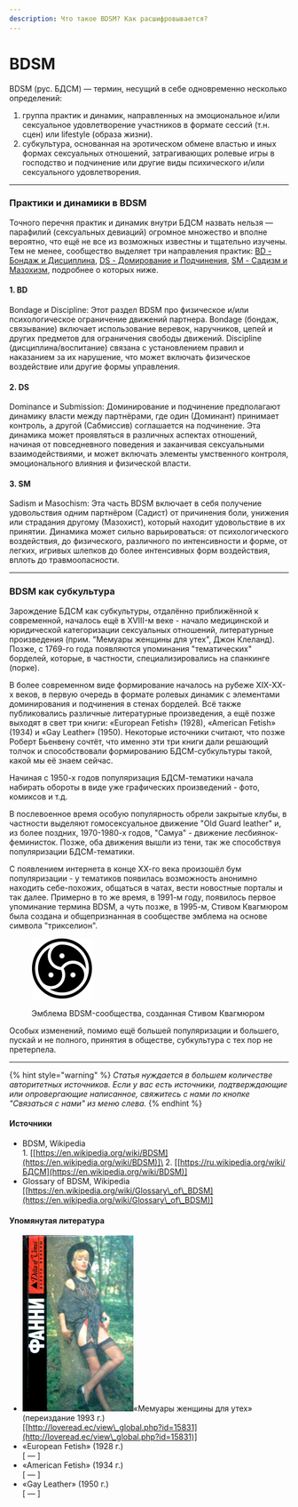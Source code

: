```yaml
---
description: Что такое BDSM? Как расшифровывается?
---
```


# BDSM

BDSM (рус. БДСМ) — термин, несущий в себе одновременно несколько определений:

1. группа практик и динамик, направленных на эмоциональное и/или сексуальное удовлетворение участников в формате сессий (т.н. сцен) или lifestyle (образа жизни).
2. субкультура, основанная на эротическом обмене властью и иных формах сексуальных отношений, затрагивающих ролевые игры в господство и подчинение или другие виды психического и/или сексуального удовлетворения.

***

### &#x20;Практики и динамики в BDSM

Точного перечня практик и динамик внутри БДСМ назвать нельзя — парафилий (сексуальных девиаций) огромное множество и вполне вероятно, что ещё не все из возможных известны и тщательно изучены. Тем не менее, сообщество выделяет три направления практик: [BD](./#id-1.-bd)[ - Бондаж и Дисциплина](./#id-1.-bd), [DS - Домирование и Подчинения](./#id-2.-ds), [SM - Садизм и Мазохизм](./#id-3.-sm), подробнее о которых ниже.

#### 1. BD

Bondage и Discipline: Этот раздел BDSM про физическое и/или психологическое ограничение движений партнера. Bondage (бондаж, связывание) включает использование веревок, наручников, цепей и других предметов для ограничения свободы движений. Discipline (дисциплина/воспитание) связана с установлением правил и наказанием за их нарушение, что может включать физическое воздействие или другие формы управления.

#### 2. DS

Dominance и Submission: Доминирование и подчинение предполагают динамику власти между партнёрами, где один (Доминант) принимает контроль, а другой (Сабмиссив) соглашается на подчинение. Эта динамика может проявляться в различных аспектах отношений, начиная от повседневного поведения и заканчивая сексуальными взаимодействиями, и может включать элементы умственного контроля, эмоционального влияния и физической власти.

#### 3. SM

Sadism и Masochism: Эта часть BDSM включает в себя получение удовольствия одним партнёром (Садист) от причинения боли, унижения или страдания другому (Мазохист), который находит удовольствие в их принятии. Динамика может сильно варьироваться: от психологического воздействия, до физического, различного по интенсивности и форме, от легких, игривых шлепков до более интенсивных форм воздействия, вплоть до травмоопасности.&#x20;

***

### BDSM как субкультура

Зарождение БДСМ как субкультуры, отдалённо приближённой к современной, началось ещё в XVIII-м веке - начало медицинской и юридической категоризации сексуальных отношений, литературные произведения (прим. "Мемуары женщины для утех", Джон Клеланд). Позже, с 1769-го года появляются упоминания "тематических" борделей, которые, в частности, специализировались на спанкинге (порке).

В более современном виде формирование началось на рубеже XIX-XX-х веков, в первую очередь в формате ролевых динамик с элементами доминирования и подчинения в стенах борделей. Всё также публиковались различные литературные произведения, а ещё позже выходят в свет три книги: «European Fetish» (1928), «American Fetish» (1934) и «Gay Leather» (1950). Некоторые источники считают, что позже Роберт Бьенвену сочтёт, что именно эти три книги дали решающий толчок и способствовали формированию БДСМ-субкультуры такой, какой мы её знаем сейчас.

Начиная с 1950-х годов популяризация БДСМ-тематики начала набирать обороты в виде уже графических произведений - фото, комиксов и т.д.

В послевоенное время особую популярность обрели закрытые клубы, в частности выделяют гомосексуальное движение "Old Guard leather" и, из более поздних, 1970-1980-х годов, "Самуа" - движение лесбиянок-феминисток. Позже, оба движения вышли из тени, так же способствуя популяризации БДСМ-тематики.

С появлением интернета в конце ХХ-го века произошёл бум популяризации - у тематиков появилась возможность анонимно находить себе-похожих, общаться в чатах, вести новостные порталы и так далее. Примерно в то же время, в 1991-м году, появилось первое упоминание термина BDSM, а чуть позже, в 1995-м, Стивом Квагмюром была создана и общепризнанная в сообществе эмблема  на основе символа "трикселион".

<figure><img src="../../.gitbook/assets/image (1) (1).png" alt="Эмблема BDSM-сообщества" width="110"><figcaption><p>Эмблема BDSM-сообщества, созданная  Стивом Квагмюром</p></figcaption></figure>

Особых изменений, помимо ещё большей популяризации и большего, пускай и не полного, принятия в обществе, субкультура с тех пор не претерпела.&#x20;

***

{% hint style="warning" %}
_Статья нуждается в большем количестве авторитетных источников. Если у вас есть источники, подтверждающие или опровергающие написанное, свяжитесь с нами по кнопке "Связаться с нами" из меню слева._
{% endhint %}

#### Источники

* BDSM, Wikipedia\
  1\.  \[[https://en.wikipedia.org/wiki/BDSM](https://en.wikipedia.org/wiki/BDSM)]\
  2\. \[[https://ru.wikipedia.org/wiki/БДСМ](https://en.wikipedia.org/wiki/BDSM)]
* Glossary of BDSM, Wikipedia\
  \[[https://en.wikipedia.org/wiki/Glossary\_of\_BDSM](https://en.wikipedia.org/wiki/Glossary\_of\_BDSM)]

#### Упомянутая литература

* <img src="../../.gitbook/assets/image.png" alt="" data-size="line">«Мемуары женщины для утех» (переиздание 1993 г.) \
  \[[http://loveread.ec/view\_global.php?id=15831](http://loveread.ec/view\_global.php?id=15831)]
* «European Fetish» (1928 г.)\
  \[ — ]
* «American Fetish» (1934 г.)\
  \[ — ]
* «Gay Leather» (1950 г.)\
  \[ — ]
